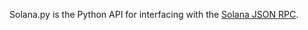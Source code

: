 Solana.py is the Python API for interfacing with the
[Solana JSON RPC](https://docs.solana.com/developing/clients/jsonrpc-api/).
